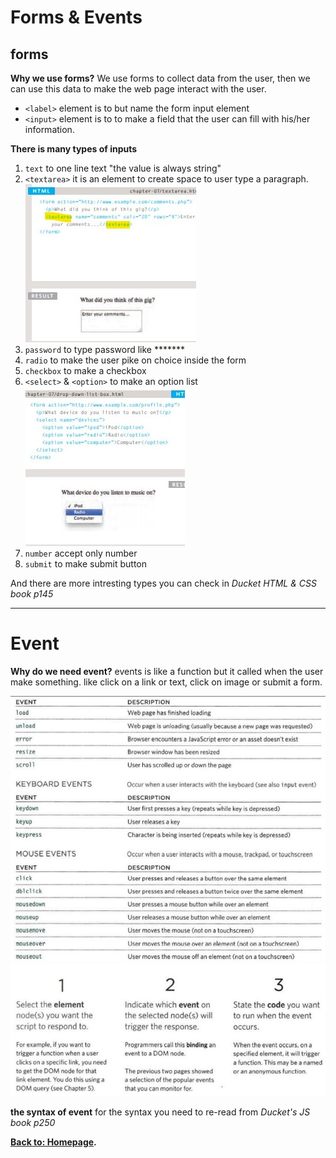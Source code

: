 # Forms  & Events
## forms
**Why we use forms?**
We use forms to collect data from the user, then we can use this data to make the web page interact with the user.
* `<label>` element is to but name the form input element 
* `<input>` element is to to make a field that the user can fill with his/her information.

**There is many types of inputs**

1. `text` to one line text "the value is always string"
2. `<textarea>` it is an element to create space to user type a paragraph.
    ![area](area.jpg)
3. `password` to type password like *******
4. `radio`  to make the user pike on choice inside the form 
5. `checkbox` to make a checkbox
6. `<select>` & `<option>` to make an option list
    ![list](list.jpg)
7. `number` accept only number
8. `submit` to make submit button 

And there are more intresting types you can check in *Ducket HTML & CSS book p145*

***
# Event
**Why do we need event?**
events is like a function but it called when the user make something. like click on a link or text, click on image or submit a form.

![synt](events.jpg)
![synt](steps.jpg)

**the syntax of event**
for the syntax you need to re-read from *Ducket's JS book p250*

**[Back to: Homepage](https://omarhumamah.github.io/reading-note/).**